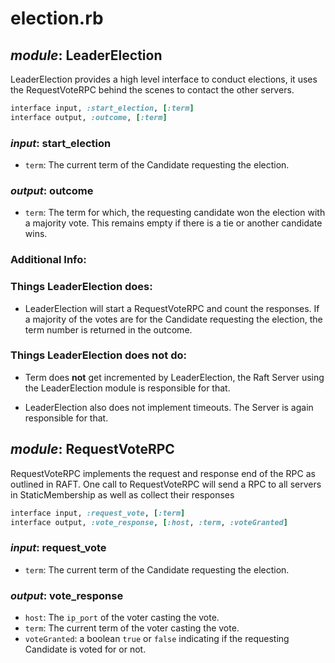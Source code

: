 # election.rb

## *module*: LeaderElection

LeaderElection provides a high level interface to conduct elections, it uses the RequestVoteRPC behind the scenes to contact the other servers.

```ruby
interface input, :start_election, [:term]
interface output, :outcome, [:term]
```

### *input*: start\_election

- `term`: The current term of the Candidate requesting the election.

### *output*: outcome

- `term`: The term for which, the requesting candidate won the election with a majority vote. This remains empty if there is a tie or another candidate wins.

### Additional Info:
### Things LeaderElection does:

- LeaderElection will start a RequestVoteRPC and count the responses. If a majority of the votes are for the Candidate requesting the election, the term number is returned in the outcome.

### Things LeaderElection does not do:

-  Term does **not** get incremented by LeaderElection, the Raft Server using the LeaderElection module is responsible for that.

- LeaderElection also does not implement timeouts. The Server is again responsible for that.

## *module*: RequestVoteRPC

RequestVoteRPC implements the request and response end of the RPC as outlined in RAFT. One call to RequestVoteRPC will send a RPC to all servers in StaticMembership as well as collect their responses

```ruby
interface input, :request_vote, [:term]
interface output, :vote_response, [:host, :term, :voteGranted]
```

### *input*: request\_vote

- `term`: The current term of the Candidate requesting the election.

### *output*: vote\_response

- `host`: The `ip_port` of the voter casting the vote.
- `term`: The current term of the voter casting the vote.
- `voteGranted`: a boolean `true` or `false` indicating if the requesting Candidate is voted for or not.
